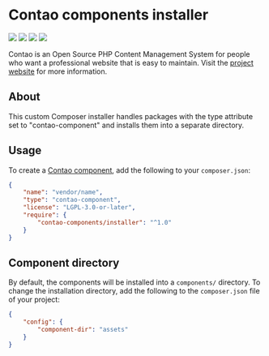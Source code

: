 Contao components installer
===========================

[![](https://img.shields.io/travis/contao-components/installer/master.svg?style=flat-square)](https://travis-ci.org/contao-components/installer/)
[![](https://img.shields.io/coveralls/contao-components/installer/master.svg?style=flat-square)](https://coveralls.io/github/contao-components/installer)
[![](https://img.shields.io/packagist/v/contao-components/installer.svg?style=flat-square)](https://packagist.org/packages/contao-components/installer)
[![](https://img.shields.io/packagist/dt/contao-components/installer.svg?style=flat-square)](https://packagist.org/packages/contao-components/installer)

Contao is an Open Source PHP Content Management System for people who want a
professional website that is easy to maintain. Visit the [project website][1]
for more information.


About
-----

This custom Composer installer handles packages with the type attribute set to
"contao-component" and installs them into a separate directory.


Usage
-----

To create a [Contao component][2], add the following to your `composer.json`:

```json
{
    "name": "vendor/name",
    "type": "contao-component",
    "license": "LGPL-3.0-or-later",
    "require": {
        "contao-components/installer": "^1.0"
    }
}
```


Component directory
-------------------

By default, the components will be installed into a `components/` directory.
To change the installation directory, add the following to the `composer.json`
file of your project:

```json
{
    "config": {
        "component-dir": "assets"
    }
}
```


[1]: https://contao.org
[2]: https://github.com/contao/contao-components
